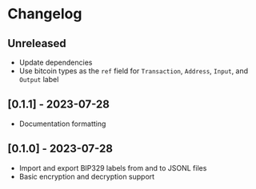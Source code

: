 # Changelog

## Unreleased

- Update dependencies
- Use bitcoin types as the `ref` field for `Transaction`, `Address`, `Input`, and `Output` label

## [0.1.1] - 2023-07-28

- Documentation formatting

## [0.1.0] - 2023-07-28

- Import and export BIP329 labels from and to JSONL files
- Basic encryption and decryption support
